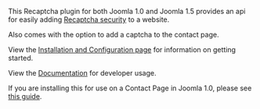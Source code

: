 This Recaptcha plugin for both Joomla 1.0 and Joomla 1.5 provides an api for easily adding [Recaptcha security](http://recaptcha.net/) to a website.

Also comes with the option to add a captcha to the contact page.

View the [Installation and Configuration page](InstallationAndConfiguration.md) for information on getting started.

View the [Documentation](Documentation.md) for developer usage.

If you are installing this for use on a Contact Page in Joomla 1.0, please see [this guide](AddToContactPageInJoomla10.md).